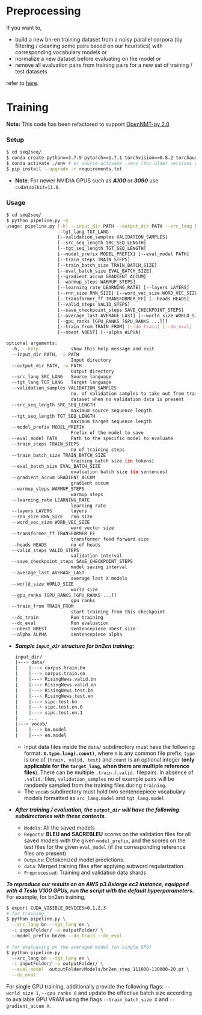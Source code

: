 # Preprocessing

If you want to,
*  build a new bn-en training dataset from a noisy parallel corpora (by filtering / cleaning some pairs based on our heuristics) with corresponding vocabulary models or
*  normalize a new dataset before evaluating on the model or
*  remove all evaluation pairs from training pairs for a new set of training / test datasets 

refer to [here](preprocessing/).

# Training

**Note:** This code has been refactored to support [OpenNMT-py 2.0](https://github.com/OpenNMT/OpenNMT-py)

### Setup

```bash
$ cd seq2seq/
$ conda create python==3.7.9 pytorch==1.7.1 torchvision==0.8.2 torchaudio==0.7.2 cudatoolkit=10.2 -c pytorch -p ./env
$ conda activate ./env # or source activate ./env (for older versions of anaconda)
$ pip install --upgrade -r requirements.txt
```
- **Note**: For newer NVIDIA GPUS such as ***A100*** or ***3090*** use `cudatoolkit=11.0`.


### Usage

```bash
$ cd seq2seq/
$ python pipeline.py -h
usage: pipeline.py [-h] --input_dir PATH --output_dir PATH --src_lang SRC_LANG
                   --tgt_lang TGT_LANG
                   [--validation_samples VALIDATION_SAMPLES]
                   [--src_seq_length SRC_SEQ_LENGTH]
                   [--tgt_seq_length TGT_SEQ_LENGTH]
                   [--model_prefix MODEL_PREFIX] [--eval_model PATH]
                   [--train_steps TRAIN_STEPS]
                   [--train_batch_size TRAIN_BATCH_SIZE]
                   [--eval_batch_size EVAL_BATCH_SIZE]
                   [--gradient_accum GRADIENT_ACCUM]
                   [--warmup_steps WARMUP_STEPS]
                   [--learning_rate LEARNING_RATE] [--layers LAYERS]
                   [--rnn_size RNN_SIZE] [--word_vec_size WORD_VEC_SIZE]
                   [--transformer_ff TRANSFORMER_FF] [--heads HEADS]
                   [--valid_steps VALID_STEPS]
                   [--save_checkpoint_steps SAVE_CHECKPOINT_STEPS]
                   [--average_last AVERAGE_LAST] [--world_size WORLD_SIZE]
                   [--gpu_ranks [GPU_RANKS [GPU_RANKS ...]]]
                   [--train_from TRAIN_FROM] [--do_train] [--do_eval]
                   [--nbest NBEST] [--alpha ALPHA]

optional arguments:
  -h, --help            show this help message and exit
  --input_dir PATH, -i PATH
                        Input directory
  --output_dir PATH, -o PATH
                        Output directory
  --src_lang SRC_LANG   Source language
  --tgt_lang TGT_LANG   Target language
  --validation_samples VALIDATION_SAMPLES
                        no. of validation samples to take out from train
                        dataset when no validation data is present
  --src_seq_length SRC_SEQ_LENGTH
                        maximum source sequence length
  --tgt_seq_length TGT_SEQ_LENGTH
                        maximum target sequence length
  --model_prefix MODEL_PREFIX
                        Prefix of the model to save
  --eval_model PATH     Path to the specific model to evaluate
  --train_steps TRAIN_STEPS
                        no of training steps
  --train_batch_size TRAIN_BATCH_SIZE
                        training batch size (in tokens)
  --eval_batch_size EVAL_BATCH_SIZE
                        evaluation batch size (in sentences)
  --gradient_accum GRADIENT_ACCUM
                        gradient accum
  --warmup_steps WARMUP_STEPS
                        warmup steps
  --learning_rate LEARNING_RATE
                        learning rate
  --layers LAYERS       layers
  --rnn_size RNN_SIZE   rnn size
  --word_vec_size WORD_VEC_SIZE
                        word vector size
  --transformer_ff TRANSFORMER_FF
                        transformer feed forward size
  --heads HEADS         no of heads
  --valid_steps VALID_STEPS
                        validation interval
  --save_checkpoint_steps SAVE_CHECKPOINT_STEPS
                        model saving interval
  --average_last AVERAGE_LAST
                        average last X models
  --world_size WORLD_SIZE
                        world size
  --gpu_ranks [GPU_RANKS [GPU_RANKS ...]]
                        gpu ranks
  --train_from TRAIN_FROM
                        start training from this checkpoint
  --do_train            Run training
  --do_eval             Run evaluation
  --nbest NBEST         sentencepiece nbest size
  --alpha ALPHA         sentencepiece alpha
```

*  ***Sample `input_dir` structure for bn2en training:***

    ```bash
    input_dir/
    |---> data/
    |    |---> corpus.train.bn
    |    |---> corpus.train.en
    |    |---> RisingNews.valid.bn
    |    |---> RisingNews.valid.en
    |    |---> RisingNews.test.bn
    |    |---> RisingNews.test.en
    |    |---> sipc.test.bn
    |    |---> sipc.test.en.0
    |    |---> sipc.test.en.1
    |    ...
    |---> vocab/
    |    |---> bn.model
    |    |---> en.model
    ```
     * Input data files inside the `data/` subdirectory must have the following format: **`X.type.lang(.count)`**, where `X` is any common file prefix, `type` is one of `{train, valid, test}` and `count` is an optional integer (**only applicable for the `target_lang`, when there are multiple reference files**). There can be multiple `.train.`/`.valid.` filepairs. In absence of `.valid.` files, `validation_samples` no of example pairs will be randomly sampled from the training files during `training`.
     * The `vocab` subdirectory must hold two sentencepiece vocabulary models formatted as `src_lang.model` and `tgt_lang.model`
 
* ***After training / evaluation, the `output_dir` will have the following subdirectories with these contents.***
   * `Models`:  All the saved models
   * `Reports`:  **BLEU and SACREBLEU** scores on the validation files for all saved models with the given `model_prefix`, and the scores on the test files for the given `eval_model` (if the corresponding reference files are present)
   * `Outputs`: Detokenized model predictions.
   * `data`: Merged training files after applying subword regularization.
  * `Preprocessed`: Training and validation data shards
   

***To reproduce our results on an AWS  p3.8xlarge ec2 instance, equipped with 4 Tesla V100 GPUs, run the script with the default hyperparameters.*** For example, for bn2en training,
```bash
$ export CUDA_VISIBLE_DEVICES=0,1,2,3
# for training
$ python pipeline.py \
  --src_lang bn --tgt_lang en \
  -i inputFolder/ -o outputFolder/ \ 
  --model_prefix bn2en --do_train --do_eval
  
# for evaluating on the averaged model (on single GPU)
$ python pipeline.py 
  --src_lang bn --tgt_lang en \
  -i inputFolder/ -o outputFolder/ \
  --eval_model  outputFolder/Models/bn2en_step_111000-130000-20.pt \
  --do_eval 
```
For single GPU training, additionally provide the following flags: ``--world_size 1``, ``--gpu_ranks 0`` and update the effective batch size according to available GPU VRAM using the flags `--train_batch_size X` and ``--gradient_accum X``.
